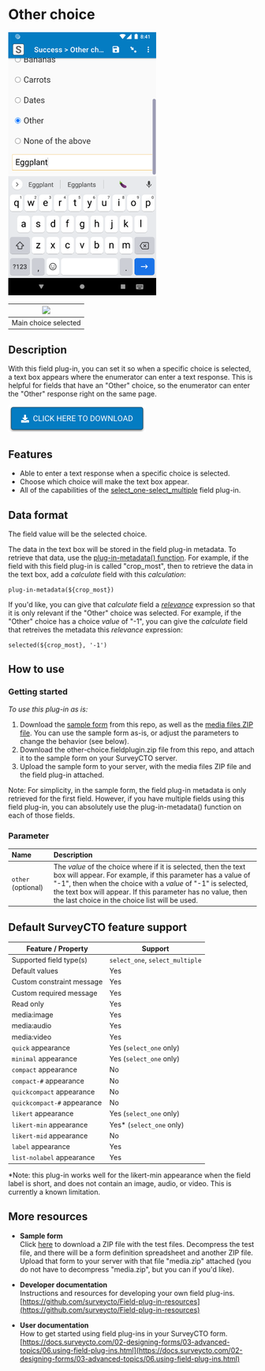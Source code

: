 # Other choice

<img src="extras/readme-images/text_box_revealed.png" width="300px">

<img src="extras/readme-images/main_choice.jpg" width="100px">|
|:---:|
|Main choice selected|

## Description

With this field plug-in, you can set it so when a specific choice is selected, a text box appears where the enumerator can enter a text response. This is helpful for fields that have an "Other" choice, so the enumerator can enter the "Other" response right on the same page.

[![Download now](extras/readme-images/download-button.png)](https://github.com/surveycto/other-choice/raw/master/other-choice.fieldplugin.zip)

## Features

* Able to enter a text response when a specific choice is selected.
* Choose which choice will make the text box appear.
* All of the capabilities of the [select_one-select_multiple](https://github.com/surveycto/select_one-select_multiple/blob/master/README.md) field plug-in.

## Data format

The field value will be the selected choice.

The data in the text box will be stored in the field plug-in metadata. To retrieve that data, use the [plug-in-metadata() function](https://docs.surveycto.com/02-designing-forms/01-core-concepts/09.expressions.html#plug-in-metadata). For example, if the field with this field plug-in is called "crop_most", then to retrieve the data in the text box, add a *calculate* field with this *calculation*:

    plug-in-metadata(${crop_most})

If you'd like, you can give that *calculate* field a *[relevance](https://docs.surveycto.com/02-designing-forms/01-core-concepts/08.relevance.html)* expression so that it is only relevant if the "Other" choice was selected. For example, if the "Other" choice has a choice *value* of "-1", you can give the *calculate* field that retreives the metadata this *relevance* expression:

    selected(${crop_most}, '-1')

## How to use

### Getting started

*To use this plug-in as is:*

1. Download the [sample form]() from this repo, as well as the [media files ZIP file](). You can use the sample form as-is, or adjust the parameters to change the behavior (see below).
1. Download the other-choice.fieldplugin.zip file from this repo, and attach it to the sample form on your SurveyCTO server.
1. Upload the sample form to your server, with the media files ZIP file and the field plug-in attached.

Note: For simplicity, in the sample form, the field plug-in metadata is only retrieved for the first field. However, if you have multiple fields using this field plug-in, you can absolutely use the plug-in-metadata() function on each of those fields.

### Parameter

|Name|Description|
|:--|:--|
|`other` (optional)|The *value* of the choice where if it is selected, then the text box will appear. For example, if this parameter has a value of "-1", then when the choice with a *value* of "-1" is selected, the text box will appear. If this parameter has no value, then the last choice in the choice list will be used.

## Default SurveyCTO feature support

| Feature / Property | Support |
| --- | --- |
| Supported field type(s) | `select_one`, `select_multiple`|
| Default values | Yes |
| Custom constraint message | Yes |
| Custom required message | Yes |
| Read only | Yes |
| media:image | Yes |
| media:audio | Yes |
| media:video | Yes |
| `quick` appearance | Yes (`select_one` only) |
| `minimal` appearance | Yes (`select_one` only) |
| `compact` appearance | No |
| `compact-#` appearance | No |
| `quickcompact` appearance | No |
| `quickcompact-#` appearance | No |
| `likert` appearance | Yes (`select_one` only) |
| `likert-min` appearance | Yes* (`select_one` only) |
| `likert-mid` appearance | No |
| `label` appearance | Yes |
| `list-nolabel` appearance | Yes |

*Note: this plug-in works well for the likert-min appearance when the field label is short, and does not contain an image, audio, or video. This is currently a known limitation.

## More resources

* **Sample form**  
Click [here](https://github.com/surveycto/other-choice/blob/master/extras/test-form/Test%20form%20and%20media.zip?raw=true) to download a ZIP file with the test files. Decompress the test file, and there will be a form definition spreadsheet and another ZIP file. Upload that form to your server with that file "media.zip" attached (you do not have to decompress "media.zip", but you can if you'd like).

* **Developer documentation**  
Instructions and resources for developing your own field plug-ins.  
[https://github.com/surveycto/Field-plug-in-resources](https://github.com/surveycto/Field-plug-in-resources)

* **User documentation**  
How to get started using field plug-ins in your SurveyCTO form.  
[https://docs.surveycto.com/02-designing-forms/03-advanced-topics/06.using-field-plug-ins.html](https://docs.surveycto.com/02-designing-forms/03-advanced-topics/06.using-field-plug-ins.html)
